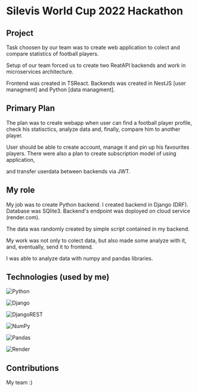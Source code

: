 # Silevis World Cup 2022 Hackathon 

## Project

Task choosen by our team was to create web application to colect and compare statistics of football players. 

Setup of our team forced us to create two ReatAPI backends and work in microservices architecture. 

Frontend was created in TSReact. Backends was created in NestJS [user managment] and Python [data managment].

## Primary Plan

The plan was to create webapp when user can find a football player profile, check his statisctics, analyze data and, finally, compare him to another player.

User should be able to create account, manage it and pin up his favourites players. There were also a plan to create subscription model of using application, 

and transfer userdata between backends via JWT.

## My role

My job was to create Python backend. I created backend in Django (DRF). Database was SQlite3. Backend's endpoint was doployed on cloud service (render.com).

The data was randomly created by simple script contained in my backend.

My work was not only to colect data, but also made some analyze with it, and, eventually, send it to frontend. 

I was able to analyze data with numpy and pandas libraries.

## Technologies (used by me)

![Python](https://img.shields.io/badge/python-3670A0?style=for-the-badge&logo=python&logoColor=ffdd54)

![Django](https://img.shields.io/badge/django-%23092E20.svg?style=for-the-badge&logo=django&logoColor=white)

![DjangoREST](https://img.shields.io/badge/DJANGO-REST-ff1709?style=for-the-badge&logo=django&logoColor=white&color=ff1709&labelColor=gray)

![NumPy](https://img.shields.io/badge/numpy-%23013243.svg?style=for-the-badge&logo=numpy&logoColor=white)

![Pandas](https://img.shields.io/badge/pandas-%23150458.svg?style=for-the-badge&logo=pandas&logoColor=white)

![Render](https://img.shields.io/badge/Render-%46E3B7.svg?style=for-the-badge&logo=render&logoColor=white)

## Contributions

My team :)






